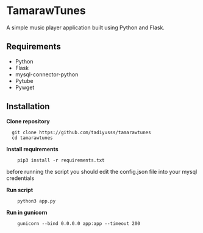 
# TamarawTunes

A simple music player application built using Python and Flask.

## Requirements
- Python
- Flask
- mysql-connector-python
- Pytube
- Pywget

## Installation

__Clone repository__
```
  git clone https://github.com/tadiyusss/tamarawtunes
  cd tamarawtunes
```
__Install requirements__
```
    pip3 install -r requirements.txt
```

before running the script you should edit the config.json file into your mysql credentials

__Run script__
```
    python3 app.py
```

__Run in gunicorn__
```
    gunicorn --bind 0.0.0.0 app:app --timeout 200
```
